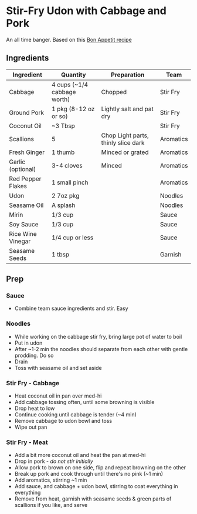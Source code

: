 # Stir-Fry Udon with Cabbage and Pork

An all time banger.  Based on this [Bon Appetit recipe](https://www.bonappetit.com/recipe/stir-fried-udon-with-pork)

## Ingredients

| Ingredient        | Quantity                    | Preparation                         | Team      |
|-------------------|-----------------------------|-------------------------------------|-----------|
| Cabbage           | 4 cups (~1/4 cabbage worth) | Chopped                             | Stir Fry  |
| Ground Pork       | 1 pkg (8-12 oz or so)       | Lightly salt and pat dry            | Stir Fry  | 
| Coconut Oil       | ~3 Tbsp                     |                                     | Stir Fry  |
| Scallions         | 5                           | Chop Light parts, thinly slice dark | Aromatics |
| Fresh Ginger      | 1 thumb                     | Minced or grated                    | Aromatics |
| Garlic (optional) | 3-4 cloves                  | Minced                              | Aromatics |
| Red Pepper Flakes | 1 small pinch               |                                     | Aromatics |
| Udon              | 2 7oz pkg                   |                                     | Noodles   |
| Seasame Oil       | A splash                    |                                     | Noodles   |
| Mirin             | 1/3 cup                     |                                     | Sauce     |
| Soy Sauce         | 1/3 cup                     |                                     | Sauce     |
| Rice Wine Vinegar | 1/4 cup or less             |                                     | Sauce     |
| Seasame Seeds     | 1 tbsp                      |                                     | Garnish   |

## Prep

### Sauce

* Combine team sauce ingredients and stir. Easy

### Noodles

* While working on the cabbage stir fry, bring large pot of water to boil
* Put in udon
* After ~1-2 min the noodles should separate from each other with gentle prodding. Do so
* Drain
* Toss with seasame oil and set aside

### Stir Fry - Cabbage

* Heat coconut oil in pan over med-hi
* Add cabbage tossing often, until some browning is visible
* Drop heat to low
* Continue cooking until cabbage is tender (~4 min)
* Remove cabbage to udon bowl and toss
* Wipe out pan

### Stir Fry - Meat

* Add a bit more coconut oil and heat the pan at med-hi
* Drop in pork - _do not stir initially_
* Allow pork to brown on one side, flip and repeat browning on the other
* Break up pork and cook through until there's no pink (~1 min)
* Add aromatics, stirring ~1 min
* Add sauce, and cabbage + udon bowl, stirring to coat everything in everything
* Remove from heat, garnish with seasame seeds & green parts of scallions if you like, and serve

